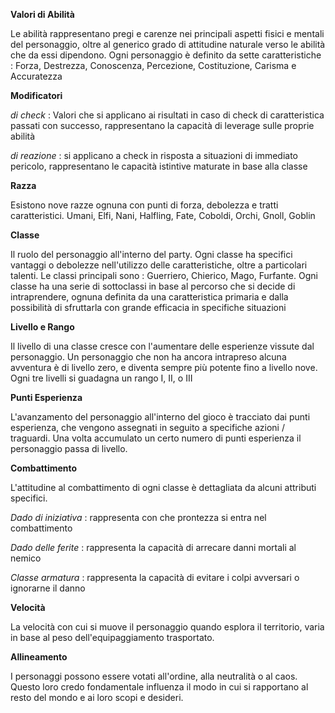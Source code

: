 
**Valori di Abilità**

Le abilità rappresentano pregi e carenze nei principali aspetti fisici e mentali del personaggio, oltre al generico grado di attitudine naturale verso le abilità che da essi dipendono. Ogni personaggio è definito da sette caratteristiche : Forza, Destrezza, Conoscenza, Percezione, Costituzione, Carisma e Accuratezza

**Modificatori**

*di check* : Valori che si applicano ai risultati in caso di check di caratteristica passati con successo, rappresentano la capacità di leverage sulle proprie abilità

*di reazione* : si applicano a check in risposta a situazioni di immediato pericolo, rappresentano le capacità istintive maturate in base alla classe

**Razza**

Esistono nove razze ognuna con punti di forza, debolezza e tratti caratteristici.
Umani, Elfi, Nani, Halfling, Fate, Coboldi, Orchi, Gnoll, Goblin

**Classe**

Il ruolo del personaggio all'interno del party. Ogni classe ha specifici vantaggi o debolezze nell'utilizzo delle caratteristiche, oltre a particolari talenti. Le classi principali sono : Guerriero, Chierico, Mago, Furfante. Ogni classe ha una serie di sottoclassi in base al percorso che si decide di intraprendere, ognuna definita da una caratteristica primaria e dalla possibilità di sfruttarla con grande efficacia in specifiche situazioni

**Livello e Rango**

Il livello di una classe cresce con l'aumentare delle esperienze vissute dal personaggio. Un personaggio che non ha ancora intrapreso alcuna avventura è di livello zero, e diventa sempre più potente fino a livello nove.
Ogni tre livelli si guadagna un rango I, II, o III

**Punti Esperienza**

L'avanzamento del personaggio all'interno del gioco è tracciato dai punti esperienza, che vengono assegnati in seguito a specifiche azioni / traguardi. Una volta accumulato un certo numero di punti esperienza il personaggio passa di livello.

**Combattimento**

L'attitudine al combattimento di ogni classe è dettagliata da alcuni attributi specifici.

*Dado di iniziativa* : rappresenta con che prontezza si entra nel combattimento

*Dado delle ferite* : rappresenta la capacità di arrecare danni mortali al nemico

*Classe armatura* : rappresenta la capacità di evitare i colpi avversari o ignorarne il danno

**Velocità**

La velocità con cui si muove il personaggio quando esplora il territorio, varia in base al peso dell'equipaggiamento trasportato.

**Allineamento**

I personaggi possono essere votati all'ordine, alla neutralità o al caos. Questo loro credo fondamentale influenza il modo in cui si rapportano al resto del mondo e ai loro scopi e desideri. 